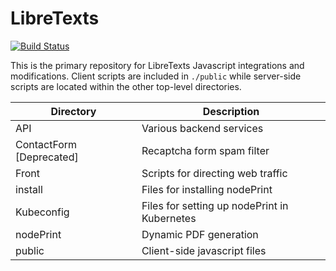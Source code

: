 LibreTexts
============
[![Build Status](https://travis-ci.org/LibreTexts/Libretext.svg?branch=master)](https://travis-ci.org/LibreTexts/Libretext)

This is the primary repository for LibreTexts Javascript integrations and modifications. Client scripts are included in `./public` while server-side scripts are located within the other top-level directories.

| Directory     | Description |
| ----------- | ----------- |
| API     | Various backend services |
| ContactForm \[Deprecated\]     | Recaptcha form spam filter |
| Front    | Scripts for directing web traffic |
| install     | Files for installing nodePrint |
| Kubeconfig     | Files for setting up nodePrint in Kubernetes |
| nodePrint     | Dynamic PDF generation |
| public     | Client-side javascript files |
